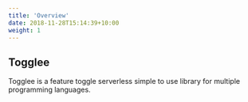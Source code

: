 ```yaml
---
title: 'Overview'
date: 2018-11-28T15:14:39+10:00
weight: 1
---
```


## Togglee

Togglee is a feature toggle serverless simple to use library for multiple programming languages.
